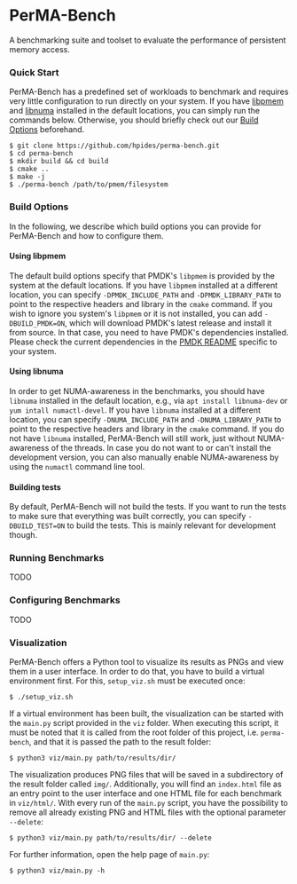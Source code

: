 # PerMA-Bench

A benchmarking suite and toolset to evaluate the performance of persistent memory access.

### Quick Start
PerMA-Bench has a predefined set of workloads to benchmark and requires very little configuration to run directly on 
your system.
If you have [libpmem](https://github.com/pmem/pmdk) and [libnuma](https://github.com/numactl/numactl) installed in the 
default locations, you can simply run the commands below.
Otherwise, you should briefly check out our [Build Options](#build-options) beforehand.

```shell script
$ git clone https://github.com/hpides/perma-bench.git
$ cd perma-bench
$ mkdir build && cd build
$ cmake ..
$ make -j
$ ./perma-bench /path/to/pmem/filesystem 
``` 

### Build Options
In the following, we describe which build options you can provide for PerMA-Bench and how to configure them.

#### Using libpmem
The default build options specify that PMDK's `libpmem` is provided by the system at the default locations.
If you have `libpmem` installed at a different location, you can specify `-DPMDK_INCLUDE_PATH` and `-DPMDK_LIBRARY_PATH` 
to point to the respective headers and library in the `cmake` command.
If you wish to ignore you system's `libpmem` or it is not installed, you can add `-DBUILD_PMDK=ON`, which will download 
PMDK's latest release and install it from source. 
In that case, you need to have PMDK's dependencies installed.
Please check the current dependencies in the [PMDK README](https://github.com/pmem/pmdk/#dependencies) specific to your system.

#### Using libnuma
In order to get NUMA-awareness in the benchmarks, you should have `libnuma` installed in the default location, e.g., 
via `apt install libnuma-dev` or `yum intall numactl-devel`.
If you have `libnuma` installed at a different location, you can specify `-DNUMA_INCLUDE_PATH` and `-DNUMA_LIBRARY_PATH` 
to point to the respective headers and library in the `cmake` command.
If you do not have `libnuma` installed, PerMA-Bench will still work, just without NUMA-awareness of the threads.
In case you do not want to or can't install the development version, you can also manually enable NUMA-awareness by 
using the `numactl` command line tool. 

#### Building tests
By default, PerMA-Bench will not build the tests.
If you want to run the tests to make sure that everything was built correctly, you can specify `-DBUILD_TEST=ON` to
build the tests.
This is mainly relevant for development though.

### Running Benchmarks
TODO 

### Configuring Benchmarks
TODO    

### Visualization
PerMA-Bench offers a Python tool to visualize its results as PNGs and view them in a user interface. In order to do that, you have to build a virtual environment first. For this, `setup_viz.sh` must be executed once:
``` shell script
$ ./setup_viz.sh
``` 

If a virtual environment has been built, the visualization can be started with the `main.py` script provided in the `viz` folder. When executing this script, it must be noted that it is called from the root folder of this project, i.e. `perma-bench`, and that it is passed the path to the result folder:
``` shell script
$ python3 viz/main.py path/to/results/dir/
``` 

The visualization produces PNG files that will be saved in a subdirectory of the result folder called `img/`. Additionally, you will find an `index.html` file as an entry point to the user interface and one HTML file for each benchmark in `viz/html/`. With every run of the `main.py` script, you have the possibility to remove all already existing PNG and HTML files with the optional parameter `--delete`:    
``` shell script
$ python3 viz/main.py path/to/results/dir/ --delete
``` 

For further information, open the help page of `main.py`:
``` shell script
$ python3 viz/main.py -h
``` 
